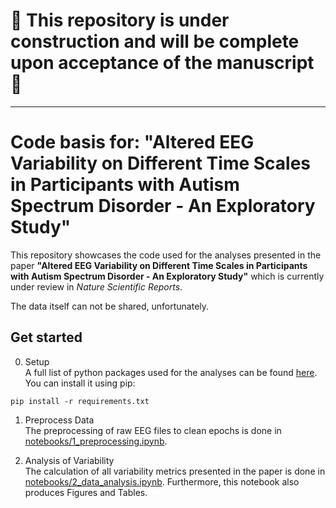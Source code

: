 # :rotating_light: This repository is under construction and will be complete upon acceptance of the manuscript :rotating_light:

---

# Code basis for: "Altered EEG Variability on Different Time Scales in Participants with Autism Spectrum Disorder - An Exploratory Study"
This repository showcases the code used for the analyses presented in the paper **"Altered EEG Variability on Different Time Scales in Participants with Autism Spectrum Disorder - An Exploratory Study"** which is currently under review in *Nature Scientific Reports*. 

The data itself can not be shared, unfortunately. 

## Get started

0. Setup  
A full list of python packages used for the analyses can be found [here](https://github.com/LukeTheHecker/asd-variability/blob/main/requirements.txt).  
You can install it using pip:
```
pip install -r requirements.txt
```

1. Preprocess Data  
The preprocessing of raw EEG files to clean epochs is done in [notebooks/1_preprocessing.ipynb](https://github.com/LukeTheHecker/asd-variability/blob/main/notebooks/1_preprocessing.ipynb).

2. Analysis of Variability  
The calculation of all variability metrics presented in the paper is done in [notebooks/2_data_analysis.ipynb](https://github.com/LukeTheHecker/asd-variability/blob/main/notebooks/2_data_analysis.ipynb).
Furthermore, this notebook also produces Figures and Tables.